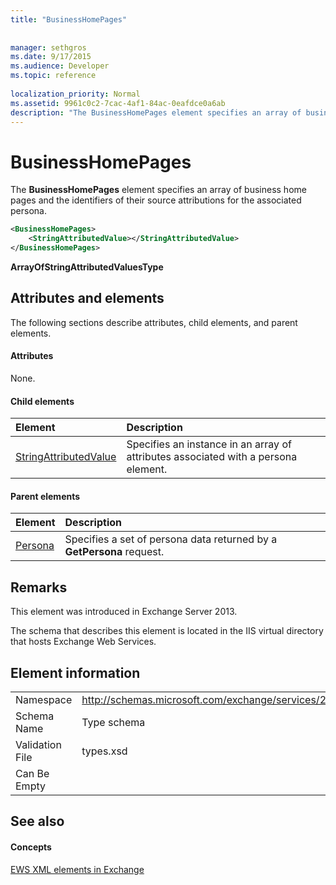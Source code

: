 ```yaml
---
title: "BusinessHomePages"
 
 
manager: sethgros
ms.date: 9/17/2015
ms.audience: Developer
ms.topic: reference
 
localization_priority: Normal
ms.assetid: 9961c0c2-7cac-4af1-84ac-0eafdce0a6ab
description: "The BusinessHomePages element specifies an array of business home pages and the identifiers of their source attributions for the associated persona."
---
```


# BusinessHomePages

The **BusinessHomePages** element specifies an array of business home pages and the identifiers of their source attributions for the associated persona. 
  
```XML
<BusinessHomePages>
    <StringAttributedValue></StringAttributedValue>
</BusinessHomePages>
```

 **ArrayOfStringAttributedValuesType**
## Attributes and elements

The following sections describe attributes, child elements, and parent elements.
  
#### Attributes

None.
  
#### Child elements

|**Element**|**Description**|
|:-----|:-----|
|[StringAttributedValue](stringattributedvalue.md) <br/> |Specifies an instance in an array of attributes associated with a persona element.  <br/> |
   
#### Parent elements

|**Element**|**Description**|
|:-----|:-----|
|[Persona](persona.md) <br/> |Specifies a set of persona data returned by a **GetPersona** request.  <br/> |
   
## Remarks

This element was introduced in Exchange Server 2013.
  
The schema that describes this element is located in the IIS virtual directory that hosts Exchange Web Services.
  
## Element information

|||
|:-----|:-----|
|Namespace  <br/> |http://schemas.microsoft.com/exchange/services/2006/types  <br/> |
|Schema Name  <br/> |Type schema  <br/> |
|Validation File  <br/> |types.xsd  <br/> |
|Can Be Empty  <br/> ||
   
## See also

#### Concepts

[EWS XML elements in Exchange](ews-xml-elements-in-exchange.md)

